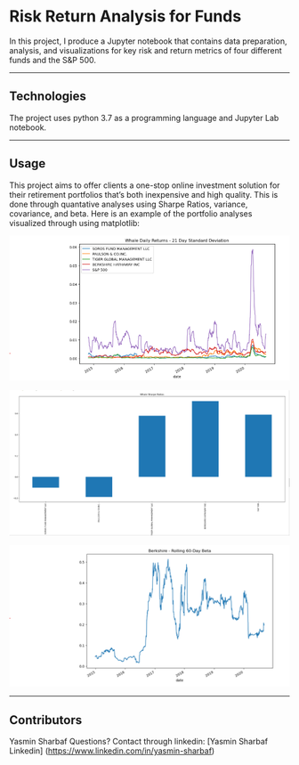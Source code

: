 # Risk Return Analysis for Funds
In this project, I produce a Jupyter notebook that contains  data preparation, analysis, and visualizations for key risk and return metrics of four different funds and the S&P 500.

---

## Technologies
The project uses python 3.7 as a programming language and Jupyter Lab notebook. 

---

## Usage

This project aims to offer clients a one-stop online investment solution for their retirement portfolios that’s both inexpensive and high quality. This is done through quantative analyses using Sharpe Ratios, variance, covariance, and beta. Here is an example of the portfolio analyses visualized through using matplotlib:

![screenshot of whale daily return](images/whale-daily-returns.png)

![screenshot of sharpe ratios whale](images/sharpe-whale.png)

![screenshot of berkshire rolling 60](images/berkshire-rolling-60.png)

---

## Contributors

Yasmin Sharbaf
Questions? Contact through linkedin:
[Yasmin Sharbaf Linkedin] (https://www.linkedin.com/in/yasmin-sharbaf)